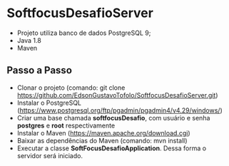 # SoftfocusDesafioServer

* Projeto utiliza banco de dados PostgreSQL 9;
* Java 1.8
* Maven

## Passo a Passo 
 
* Clonar o projeto (comando: git clone https://github.com/EdsonGustavoTofolo/SoftfocusDesafioServer.git)
* Instalar o PostgreSQL (https://www.postgresql.org/ftp/pgadmin/pgadmin4/v4.29/windows/)
* Criar uma base chamada __softfocusDesafio__, com usuário e senha __postgres__ e __root__ respectivamente
* Instalar o Maven (https://maven.apache.org/download.cgi)
* Baixar as dependências do Maven (comando: mvn install)
* Executar a classe __SoftFocusDesafioApplication__.  Dessa forma o servidor será  iniciado.
